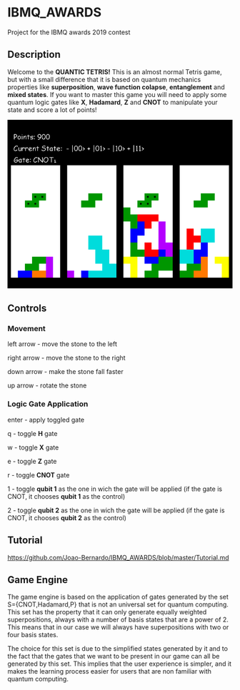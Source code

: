 # IBMQ_AWARDS
Project for the IBMQ awards 2019 contest

## Description

Welcome to the **QUANTIC TETRIS!** This is an almost normal Tetris game, but with a small difference that it is based on quantum mechanics properties like  **superposition**, **wave function colapse**, **entanglement** and **mixed states**. If you want to master this game you will need to apply some quantum logic gates like **X**, **Hadamard**, **Z** and **CNOT** to manipulate your state and score a lot of points!

![Image of the game](https://github.com/Joao-Bernardo/IBMQ_AWARDS/blob/master/images/main_photo.png)

## Controls
### Movement
left arrow - move the stone to the left

right arrow - move the stone to the right

down arrow - make the stone fall faster

up arrow - rotate the stone 

### Logic Gate Application
enter - apply toggled gate

q - toggle **H** gate

w - toggle **X** gate

e - toggle **Z** gate

r - toggle **CNOT** gate

1 - toggle **qubit 1** as the one in wich the gate will be applied (if the gate is CNOT, it chooses **qubit 1** as the control)

2 - toggle **qubit 2** as the one in wich the gate will be applied (if the gate is CNOT, it chooses **qubit 2** as the control)

## Tutorial
https://github.com/Joao-Bernardo/IBMQ_AWARDS/blob/master/Tutorial.md

## Game Engine
The game engine is based on the application of gates generated by the set S={CNOT,Hadamard,P} that is not an universal set for quantum computing. This set has the property that it can only generate equally weighted superpositions, always with a number of basis states that are a power of 2. This means that in our case we will always have superpositions with two or four basis states. 

The choice for this set is due to the simplified states generated by it and to the fact that the gates that we want to be present in our game can all be generated by this set. This implies that the user experience is simpler, and it makes the learning process easier for users that are non familiar with quantum computing.
